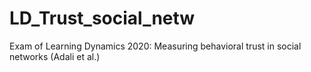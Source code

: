 # LD_Trust_social_netw
Exam of Learning Dynamics 2020: Measuring  behavioral trust in social networks (Adali et al.)

